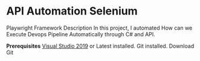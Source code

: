  # API Automation Selenium

Playwright Framework
Description
In this project, I automated How can we Execute Devops Pipeline Automatically  through C# and API.

**Prerequisites**
[Visual Studio 2019]([url](https://visualstudio.microsoft.com/vs/community/)) or Latest installed.
Git installed. Download Git


